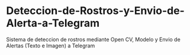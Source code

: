 # Deteccion-de-Rostros-y-Envio-de-Alerta-a-Telegram
Sistema de deteccion de rostros mediante Open CV, Modelo y Envio de Alertas (Texto e Imagen) a Telegram
